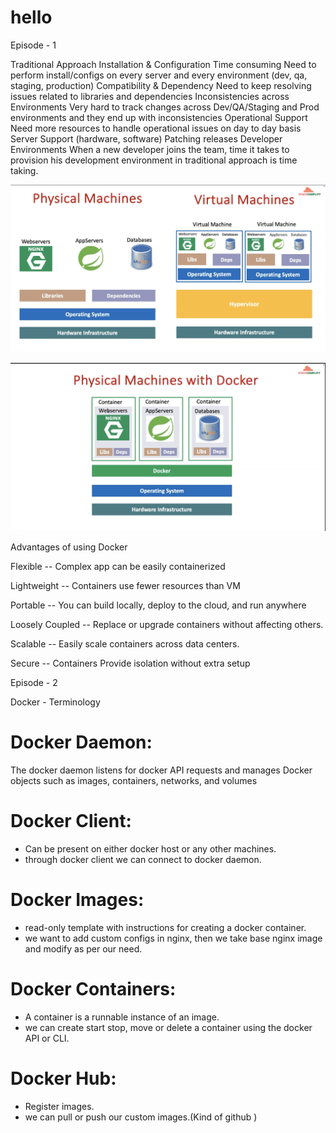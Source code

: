 # hello
Episode - 1

Traditional Approach 
Installation & Configuration 
    Time consuming
    Need to perform install/configs on every server and every environment (dev, qa, staging, production)
Compatibility & Dependency
    Need to keep resolving issues related to libraries and dependencies
Inconsistencies across Environments
    Very hard to track changes across Dev/QA/Staging and Prod environments and they end up with inconsistencies 
Operational Support
    Need more resources to handle operational issues on day to day basis
        Server Support (hardware, software) Patching releases
Developer Environments
    When a new developer joins the team, time it takes to provision his development environment in traditional approach is time taking.


![Physical Machine](image.png)

![Physical Machine with Docker](image-1.png)

Advantages of using Docker

Flexible -- Complex app can be easily containerized

Lightweight -- Containers use fewer resources than VM

Portable -- You can build locally, deploy to the cloud, and run anywhere

Loosely Coupled -- Replace or upgrade containers without affecting others.

Scalable -- Easily scale containers across data centers.

Secure -- Containers Provide isolation without extra setup 

Episode - 2

Docker - Terminology

# Docker Daemon:
The docker daemon listens for docker API requests and manages Docker objects such as images, containers, networks, and volumes

# Docker Client:
 - Can be present on either docker host or any other machines.
 - through docker client we can connect to docker daemon.

# Docker Images:
 - read-only template with instructions for creating a docker container.
 - we want to add custom configs in nginx, then we take base nginx image and modify as per our need. 

# Docker Containers:
 - A container is a runnable instance of an image.
 - we can create start stop, move or delete a container using the docker API or CLI.

# Docker Hub:
 - Register images.
 - we can pull or push our custom images.(Kind of github )
